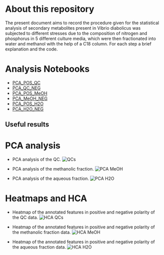 # About this repository
The present document aims to record the procedure given for the statistical analysis of secondary metabolites present in Vibrio diabolicus was subjected to different stresses due to the composition of nitrogen and phosphorus in 5 different culture media, which were then fractionated into water and methanol with the help of a C18 column. For each step a brief explanation and the code.

# Analysis Notebooks
- [PCA_POS_QC](https://github.com/IKIAM-NPLab/Molecular-networking-Vibrio-diabolicus-Ili-/blob/0d29c7ee37cebd13264277641863cdef4cc9326d/PCA_POS_QC.Rmd)
- [PCA_QC_NEG](https://github.com/IKIAM-NPLab/Molecular-networking-Vibrio-diabolicus-Ili-/blob/0d29c7ee37cebd13264277641863cdef4cc9326d/PCA_QC_NEG.Rmd)
- [PCA_POS_MeOH](https://github.com/IKIAM-NPLab/Molecular-networking-Vibrio-diabolicus-Ili-/blob/0d29c7ee37cebd13264277641863cdef4cc9326d/PCA_POS_MeOH.Rmd)
- [PCA_MeOH_NEG](https://github.com/IKIAM-NPLab/Molecular-networking-Vibrio-diabolicus-Ili-/blob/0d29c7ee37cebd13264277641863cdef4cc9326d/PCA_MeOH_NEG.Rmd)
- [PCA_POS_H2O](https://github.com/IKIAM-NPLab/Molecular-networking-Vibrio-diabolicus-Ili-/blob/0d29c7ee37cebd13264277641863cdef4cc9326d/PCA_POS_H2O.Rmd)
- [PCA_H2O_NEG](https://github.com/IKIAM-NPLab/Molecular-networking-Vibrio-diabolicus-Ili-/blob/0d29c7ee37cebd13264277641863cdef4cc9326d/PCA_H2O_NEG.Rmd)

## Useful results
# PCA analysis
- PCA analysis of the QC.
![QCs](https://github.com/user-attachments/assets/b1ae8960-9ca6-467b-9d14-715816249508)

- PCA analysis of the methanolic fraction.
![PCA MeOH](https://github.com/user-attachments/assets/b092e2dc-f4cc-4551-93ba-9e82295999e3)

- PCA analysis of the aqueous fraction.
![PCA H2O](https://github.com/user-attachments/assets/760ea461-9e26-4d98-9ef2-784920e29dee)

# Heatmaps and HCA
- Heatmap of the annotated features in positive and negative polarity of the QC data.
![HCA QCs](https://github.com/user-attachments/assets/6df17769-5a48-481b-86f1-ca890e690f40)

- Heatmap of the annotated features in positive and negative polarity of the methanolic fraction data.
![HCA MeOH](https://github.com/user-attachments/assets/8fb5e59c-67f0-45b2-9898-5a6ce2ecc5fd)

- Heatmap of the annotated features in positive and negative polarity of the aqueous fraction data.
![HCA H2O](https://github.com/user-attachments/assets/558bdd85-212d-408d-8de2-7b7b15c7f083)

